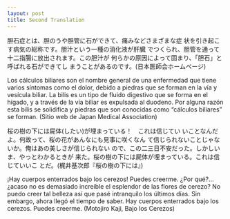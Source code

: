 ```yaml
---
layout: post
title: Second Translation
---
```


胆石症とは、胆のうや胆管に石ができて、痛みなどさまざまな症
状を引き起こす病気の総称です。胆汁という一種の消化液が肝臓
でつくられ、胆管を通って十二指腸に放出されます。この胆汁が
何らかの原因によって固まり、「胆石」と呼ばれる石ができてし
まうことがあるのです。(日本医師会ホームページ)

Los cálculos biliares  son el nombre general de una enfermedad que tiene varios síntomas como el dolor, debido a piedras que se forman en la vía y vesícula biliar. La bilis es un tipo de fluido digestivo que se forma en el hígado, y a través de la vía biliar es expulsada al duodeno. Por alguna razón esta bilis se solidifica y piedras que son conocidas como “cálculos biliares” se forman.
(Sitio web de Japan Medical Association)

桜の樹の下には屍体(したい)が埋まっている！　これは信じてい
いことなんだよ。何故って、桜の花があんなにも見事に咲くなん
て信じられないことじゃないか。俺はあの美しさが信じられない
ので、この二三日不安だった。しかしいま、やっとわかるときが
来た。桜の樹の下には屍体が埋まっている。これは信じていいこ
とだ。(梶井基次郎『桜の樹の下には』)

¡Hay cuerpos enterrados bajo los  cerezos! Puedes creerme. ¿Por qué?… ¿acaso no es demasiado increíble el esplendor de las flores de cerezo? No puedo creer tal belleza así que pasé intranquilo los últimos días. Sin embargo, ahora llegó el tiempo de saber. Hay cuerpos enterrados bajo los cerezos. Puedes creerme. 
(Motojiro Kaji, Bajo los Cerezos)
